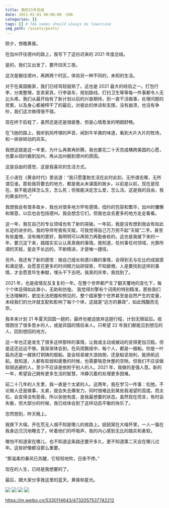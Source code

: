 ```yaml
---
title: 我的21年总结
date: 2021-02-01 00:00:00 -500
categories: []
tags: [] # TAG names should always be lowercase
img_path: /assets/posts/
---
```


除夕，傍晚黄昏。

在加州开往德州的路上，我写下了这份迟来的 2021 年度总结。

是的，我们又出发了，要开四天三夜。

这次是搬往德州，再跨两个时区。体验另一种不同的，未知的生活。

对于在美国搬家，我们已经驾轻就熟了。这也是 2021 最大的经验之一。打包行李，分类整理，变卖家具，行李装车，规划路线，打扫卫生等等每一件事都令人无比头疼。我们从最开始有了新计划以后的兴奋期待，到一直干活做事，处理问题的劳累，以及身心都被榨干了的最后，对彼此的体谅和支撑。没有崩溃，也没有争吵，我们这次做得很不错。

现在终于启程了，虽然还是还是很疲惫，但是心情愈发的明朗舒畅。

在飞驰的路上，我听到风呼啸的声音，闻到牛羊粪的味道，看到大片大片的牧场，和一排排转动的风车。

我想这就是这一年里，为什么再累再折腾，我也要花二十天完成横跨美国的心愿，也要从纽约搬到加州，再从加州搬到德州的原因。

这是自由的感觉，这是我喜欢的生活方式。

王小波在《黄金时代》里说道：“我只愿蓬勃生活在此时此刻，无所谓去哪，无所谓见谁。那些我将要去的地方，都是我从未谋面的故乡。以前是以前，现在是现在。我不能选择怎么生，怎么死；但我能决定怎么爱，怎么活。这是我的自由，我的黄金时代。”

我想我会有很多故乡，我也对很多地方怀有感情，纽约的包容和繁华，加州的慵懒和惬意，以后也会包括德州。我会想念它们，但我也会去更多的地方走走看看。

这一年，我在自己的专业领域也有了新的突破。一年前，我是没有想到我会有如此长足的进步的。我的导师夸我有天赋，可我觉得自己万万担不起“天赋”二字。甚至有些羞愧，没有做的更好，我明明可以再努力再勤奋些的。这也是我接下来的一年，要沉淀下来，踏踏实实认认真真做的事情。我知道，任何事任何领域，光靠所谓的天赋，是走不长远的。不断精进，才是唯一捷径。

另外，我还有了新的感悟：做自己擅长和感兴趣的事情，会得到无与伦比的成就感和满足感，会愿意花更多的时间精力钻研探索，不知疲倦。人是要找到这样的事情，才会愿意毕生奉献，埋头干下去吧。我真的庆幸，我找到了。

2021 年，也是疫情反反复复的一年。在整个世界都产生了翻天覆地的变化下，每个个体显得如此渺小，无助和彷徨。 我觉得刘擎有个词用的特别精准，那些我们无法理解的，更加无法把握和预见的，整个国家整个世界甚至是自然产生的变量，未经我们的允许就支配和影响了每个个体，这就是“远方的暴政”，如此残酷而无奈。

我本来计划 21 年夏天回国一趟的，最终也被迫放弃这趟行程，计划无限延后。疫情困住了很多思乡的人，或是异国的情侣亲人。只希望 22 年我们都能见到想见的人，回到想回的地方。

这一年也正是发生了很多这样那样的事情，让我或主动或被动的变得更加沉稳。但是这还远远不够。我渐渐体会到，在风雨飘摇中，每个人，都是一艘船。你是一叶扁舟还是一艘铁打铜铸的舰船。是会轻易被大浪拍倒，还是船坚炮利，能扬帆远航。我知道，人都有软弱和疲惫的时候，也需要喘息休整的空隙。但我们不应该做软弱逃避的人，至少不应该是依附于别人的人。2021 年，我做的差强人意。新的一年，希望自己拥有更多生活的智慧，冷静沉着的处理更多困难。

前二十几年的人生里，我一直是个太紧的人。这两年，我在学习一件事：松弛。不论做人还是做事，太紧，就会失去爆发力，同时很难达到某些我渴望的高度。而太松，会变得没有筋骨。所以张弛有度，是我最想要的状态。虽然现在而言，有时会失衡，但大部分的时候，我已经体会到了这样动态平衡的快乐了。

忽然想到，昨天晚上。

我换下大喵，开在荒无人烟不知是哪儿的夜路上。妞妞窝在大喵怀里，一人一猫在我身边沉沉地睡去了。听着他们的呼吸声，我的内心感到无比的踏实和柔软。

哪怕不知道家在哪儿，也不知道这条路还要开多久，更不知道第二天会在哪儿过年。这些好像都没那么重要。

“那温柔的春风已苏醒，它轻轻地吹，日夜不停。”

现在的人生，已经是我想要的了。

最后，跟大家分享我这里的蓝天，黄昏和星光。

![](2022-02-01_1.JPG)
![](2022-02-01_2.jpg)
![](2022-02-01_3.jpg)
![](2022-02-01_4.jpg)

https://m.weibo.cn/5330114643/4732057537742212
